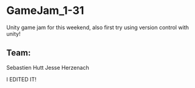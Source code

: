# GameJam_1-31
Unity game jam for this weekend, also first try using version control with unity!

Team:
---
Sebastien Hutt
Jesse Herzenach

I EDITED IT!